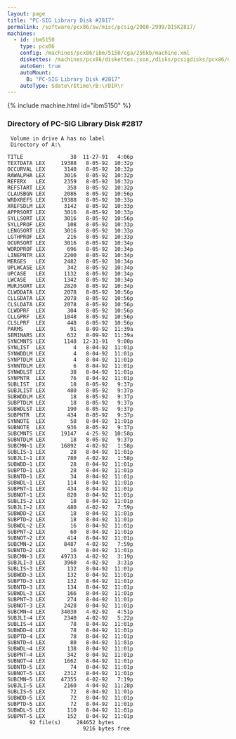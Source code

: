 ```yaml
---
layout: page
title: "PC-SIG Library Disk #2817"
permalink: /software/pcx86/sw/misc/pcsig/2000-2999/DISK2817/
machines:
  - id: ibm5150
    type: pcx86
    config: /machines/pcx86/ibm/5150/cga/256kb/machine.xml
    diskettes: /machines/pcx86/diskettes.json,/disks/pcsigdisks/pcx86/diskettes.json
    autoGen: true
    autoMount:
      B: "PC-SIG Library Disk #2817"
    autoType: $date\r$time\rB:\rDIR\r
---
```


{% include machine.html id="ibm5150" %}

### Directory of PC-SIG Library Disk #2817

     Volume in drive A has no label
     Directory of A:\

    TITLE               38  11-27-91   4:06p
    TEXTDATA LEX     19388   8-05-92  10:32p
    OCCURVAL LEX      3140   8-05-92  10:32p
    RAWALPHA LEX      3016   8-05-92  10:32p
    REFERX   LEX      2359   8-05-92  10:32p
    REFSTART LEX       358   8-05-92  10:32p
    CLAUSBGN LEX      2086   8-05-92  10:56p
    WRDXREFS LEX     19388   8-05-92  10:33p
    XREFSDLM LEX      3142   8-05-92  10:33p
    APPRSORT LEX      3016   8-05-92  10:33p
    SYLLSORT LEX      3016   8-05-92  10:56p
    SYLLPROF LEX       108   8-05-92  10:33p
    LENGSORT LEX      3016   8-05-92  10:33p
    LGTHPROF LEX       216   8-05-92  10:33p
    OCURSORT LEX      3016   8-05-92  10:34p
    WORDPROF LEX       696   8-05-92  10:34p
    LINEPNTR LEX      2200   8-05-92  10:34p
    MERGES   LEX      2482   8-05-92  10:34p
    UPLWCASE LEX       342   8-05-92  10:34p
    UPCASE   LEX      1132   8-05-92  10:34p
    LWCASE   LEX      1342   8-05-92  10:34p
    MURJSORT LEX      2820   8-05-92  10:34p
    CLWDDATA LEX      2078   8-05-92  10:56p
    CLLGDATA LEX      2078   8-05-92  10:56p
    CLSLDATA LEX      2078   8-05-92  10:56p
    CLWDPRF  LEX       304   8-05-92  10:56p
    CLLGPRF  LEX      1048   8-05-92  10:56p
    CLSLPRF  LEX       448   8-05-92  10:56p
    PARMS    LEX        91   8-09-92  11:39a
    SEMINARS LEX       632   8-09-92  11:39a
    SYNCMNTS LEX      1148  12-31-91   9:00p
    SYNLIST  LEX         4   8-04-92  11:01p
    SYNWDDLM LEX         4   8-04-92  11:01p
    SYNPTDLM LEX         4   8-04-92  11:01p
    SYNNTDLM LEX         6   8-04-92  11:01p
    SYNWDLST LEX        38   8-04-92  11:01p
    SYNPNTR  LEX        76   8-04-92  11:01p
    SUBLIST  LEX        18   8-05-92   9:37p
    SUBJLIST LEX       480   8-05-92   9:37p
    SUBWDDLM LEX        18   8-05-92   9:37p
    SUBPTDLM LEX        18   8-05-92   9:37p
    SUBWDLST LEX       190   8-05-92   9:37p
    SUBPNTR  LEX       434   8-05-92   9:37p
    SYNNOTE  LEX        58   8-04-92  11:01p
    SUBNOTE  LEX       936   8-05-92   9:37p
    SUBCMNTS LEX     19147   4-25-92  10:58p
    SUBNTDLM LEX        18   8-05-92   9:37p
    SUBCMN~1 LEX     16892   4-02-92   1:58p
    SUBLIS~1 LEX        28   8-04-92  11:01p
    SUBJLI~1 LEX       780   4-02-92   1:58p
    SUBWDD~1 LEX        28   8-04-92  11:01p
    SUBPTD~1 LEX        28   8-04-92  11:01p
    SUBNTD~1 LEX        34   8-04-92  11:01p
    SUBWDL~1 LEX       114   8-04-92  11:01p
    SUBPNT~1 LEX       434   8-04-92  11:01p
    SUBNOT~1 LEX       820   8-04-92  11:01p
    SUBLIS~2 LEX        18   8-04-92  11:01p
    SUBJLI~2 LEX       480   4-02-92   7:59p
    SUBWDD~2 LEX        18   8-04-92  11:01p
    SUBPTD~2 LEX        18   8-04-92  11:01p
    SUBWDL~2 LEX        16   8-04-92  11:01p
    SUBPNT~2 LEX        60   8-04-92  11:01p
    SUBNOT~2 LEX       414   8-04-92  11:01p
    SUBCMN~2 LEX      8487   4-02-92   7:59p
    SUBNTD~2 LEX        16   8-04-92  11:01p
    SUBCMN~3 LEX     49733   4-02-92   3:19p
    SUBJLI~3 LEX      3960   4-02-92   3:31p
    SUBLIS~3 LEX       132   8-04-92  11:01p
    SUBWDD~3 LEX       132   8-04-92  11:01p
    SUBPTD~3 LEX       132   8-04-92  11:01p
    SUBNTD~3 LEX       134   8-04-92  11:01p
    SUBWDL~3 LEX       166   8-04-92  11:01p
    SUBPNT~3 LEX       274   8-04-92  11:01p
    SUBNOT~3 LEX      2428   8-04-92  11:01p
    SUBCMN~4 LEX     34030   4-02-92   4:51p
    SUBJLI~4 LEX      2340   4-02-92   5:22p
    SUBLIS~4 LEX        78   8-04-92  11:01p
    SUBWDD~4 LEX        78   8-04-92  11:01p
    SUBPTD~4 LEX        78   8-04-92  11:01p
    SUBNTD~4 LEX        80   8-04-92  11:01p
    SUBWDL~4 LEX       138   8-04-92  11:01p
    SUBPNT~4 LEX       342   8-04-92  11:01p
    SUBNOT~4 LEX      1662   8-04-92  11:01p
    SUBNTD~5 LEX        74   8-04-92  11:01p
    SUBNOT~5 LEX      2312   8-04-92  11:01p
    SUBCMN~5 LEX     47355   4-02-92   7:19p
    SUBJLI~5 LEX      2160   4-04-92  11:28p
    SUBLIS~5 LEX        72   8-04-92  11:01p
    SUBWDD~5 LEX        72   8-04-92  11:01p
    SUBPTD~5 LEX        72   8-04-92  11:01p
    SUBWDL~5 LEX       110   8-04-92  11:01p
    SUBPNT~5 LEX       152   8-04-92  11:01p
           92 file(s)     284652 bytes
                            9216 bytes free
